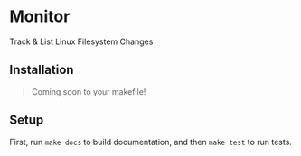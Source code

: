 # Monitor

Track & List Linux Filesystem Changes

## Installation

> Coming soon to your makefile!

## Setup

First, run `make docs` to build documentation, and then `make test` to run tests.
